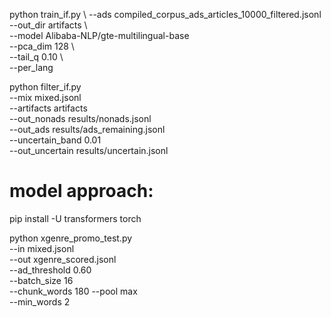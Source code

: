 python train_if.py \ 
  --ads compiled_corpus_ads_articles_10000_filtered.jsonl \
  --out_dir artifacts \  
  --model Alibaba-NLP/gte-multilingual-base \
  --pca_dim 128 \                        
  --tail_q 0.10 \        
  --per_lang  


python filter_if.py \
  --mix mixed.jsonl \
  --artifacts artifacts \
  --out_nonads results/nonads.jsonl \
  --out_ads results/ads_remaining.jsonl \
  --uncertain_band 0.01 \
  --out_uncertain results/uncertain.jsonl


# model approach:
pip install -U transformers torch

python xgenre_promo_test.py \
  --in mixed.jsonl \
  --out xgenre_scored.jsonl \
  --ad_threshold 0.60 \
  --batch_size 16 \
  --chunk_words 180 --pool max \
  --min_words 2